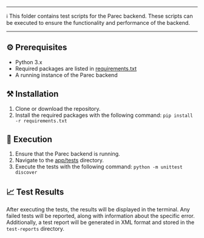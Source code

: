 ***
ℹ️ This folder contains test scripts for the Parec backend. These scripts can be executed to ensure the functionality and performance of the backend.
***

## ⚙️ Prerequisites 

- Python 3.x
- Required packages are listed in [requirements.txt](parec-backend/requirements.txt)
- A running instance of the Parec backend

## ⚒️ Installation  

1. Clone or download the repository.
2. Install the required packages with the following command: `pip install -r requirements.txt`

## 🚀 Execution  

1. Ensure that the Parec backend is running.
2. Navigate to the [app/tests](parec-backend/app/tests) directory.
3. Execute the tests with the following command: `python -m unittest discover`

## 📈 Test Results 

After executing the tests, the results will be displayed in the terminal. Any failed tests will be reported, along with information about the specific error. Additionally, a test report will be generated in XML format and stored in the `test-reports` directory.